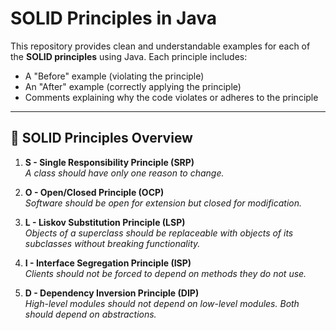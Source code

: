 # SOLID Principles in Java

This repository provides clean and understandable examples for each of the **SOLID principles** using Java. Each principle includes:

- A "Before" example (violating the principle)
- An "After" example (correctly applying the principle)
- Comments explaining why the code violates or adheres to the principle

---

## 🌟 SOLID Principles Overview

1. **S - Single Responsibility Principle (SRP)**  
   _A class should have only one reason to change._

2. **O - Open/Closed Principle (OCP)**  
   _Software should be open for extension but closed for modification._

3. **L - Liskov Substitution Principle (LSP)**  
   _Objects of a superclass should be replaceable with objects of its subclasses without breaking functionality._

4. **I - Interface Segregation Principle (ISP)**  
   _Clients should not be forced to depend on methods they do not use._

5. **D - Dependency Inversion Principle (DIP)**  
   _High-level modules should not depend on low-level modules. Both should depend on abstractions._

